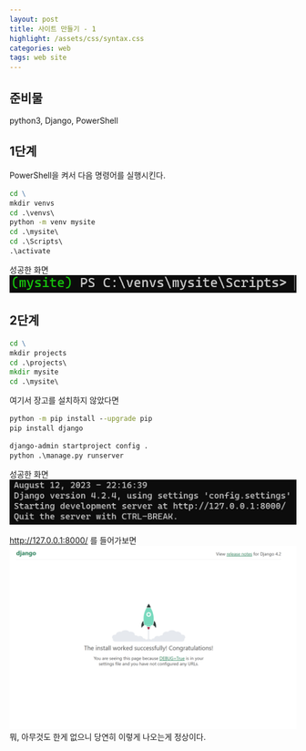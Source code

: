 ```yaml
---
layout: post
title: 사이트 만들기 - 1
highlight: /assets/css/syntax.css
categories: web
tags: web site
---
```

## 준비물
python3, Django, PowerShell

## 1단계
PowerShell을 켜서 다음 명령어를 실행시킨다.

```bat
cd \
mkdir venvs
cd .\venvs\
python -m venv mysite
cd .\mysite\
cd .\Scripts\
.\activate
```
성공한 화면
![image](/assets/images/site/1/mysite_activate.png)

## 2단계
```bat
cd \
mkdir projects
cd .\projects\
mkdir mysite
cd .\mysite\
```
여기서 장고를 설치하지 않았다면
```bat
python -m pip install --upgrade pip
pip install django
```

```bat
django-admin startproject config .
python .\manage.py runserver
```

성공한 화면
![image](/assets/images/site/1/django_start.png)


http://127.0.0.1:8000/ 를 들어가보면
![image](/assets/images/site/1/django.png)
뭐, 아무것도 한게 없으니 당연히 이렇게 나오는게 정상이다.